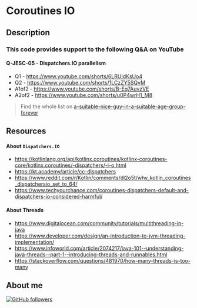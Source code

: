 # Coroutines IO

## Description

### This code provides support to the following Q&A on YouTube

#### Q-JESC-05 - Dispatchers.IO parallelism
-   Q1 - https://www.youtube.com/shorts/6LRUIdKsUo4
-   Q2 - https://www.youtube.com/shorts/1LCzZY5SQvM
-   A1of2 - https://www.youtube.com/shorts/B-Eq7AuvzVE
-   A2of2 - https://www.youtube.com/shorts/u0P4wrH1_M8

> Find the whole list on [a-suitable-nice-guy-in-a-suitable-age-group-forever](https://github.com/jesperancinha/a-suitable-nice-guy-in-a-suitable-age-group-forever/tree/main/you-tube-sessions/quizzes)

## Resources

#### About `Dispatchers.IO`
-   https://kotlinlang.org/api/kotlinx.coroutines/kotlinx-coroutines-core/kotlinx.coroutines/-dispatchers/-i-o.html
-   https://kt.academy/article/cc-dispatchers
-   https://www.reddit.com/r/Kotlin/comments/dl2o5t/why_kotlin_coroutines_dispatchersio_set_to_64/
-   https://www.techyourchance.com/coroutines-dispatchers-default-and-dispatchers-io-considered-harmful/

#### About Threads
-   https://www.digitalocean.com/community/tutorials/multithreading-in-java
-   https://www.developer.com/design/an-introduction-to-jvm-threading-implementation/
-   https://www.infoworld.com/article/2074217/java-101--understanding-java-threads--part-1--introducing-threads-and-runnables.html
-   https://stackoverflow.com/questions/481970/how-many-threads-is-too-many

## About me

[![GitHub followers](https://img.shields.io/github/followers/jesperancinha.svg?label=Jesperancinha&style=for-the-badge&logo=github&color=grey "GitHub")](https://github.com/jesperancinha)
